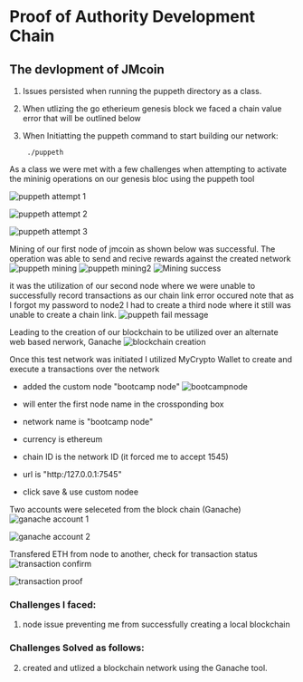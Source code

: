# Proof of Authority Development Chain
## The devlopment of JMcoin

1. Issues persisted when running the puppeth directory as a class. 
2. When utlizing the go etherieum genesis block we faced a chain value error that will be outlined below
3. When Initiatting the puppeth command to start building our network:
   
        ./puppeth
As a class we were met with a few challenges when attempting to activate the mininig operations on our genesis bloc using the puppeth tool

![puppeth attempt 1](https://user-images.githubusercontent.com/87097889/144486611-eb96531f-b5c2-47d1-8c7b-31b6425026f5.png)

![puppeth attempt 2](https://user-images.githubusercontent.com/87097889/144486649-21386074-e7d6-47e2-b661-549a84cca423.png)

![puppeth attempt 3](https://user-images.githubusercontent.com/87097889/144486670-59d81660-2553-4407-8974-4e059f3aaf84.png)

Mining of our first node of jmcoin as shown below was successful. The operation was able to send and recive rewards against the created network 
  ![puppeth mining](https://user-images.githubusercontent.com/87097889/144487465-b872272f-509c-4a5a-a8ae-6feeca93abf7.png)
![puppeth mining2](https://user-images.githubusercontent.com/87097889/144487492-db976881-385e-48de-a553-249444a8b844.png)
![Mining success](https://user-images.githubusercontent.com/87097889/144487627-64998c64-4091-4374-80b3-ed2e29a28bd8.png)


it was the utilization of our second node where we were unable to successfully record transactions as our chain link error occured
note that as I forgot my password to node2 I had to create a third node where it still was unable to create a chain link. 
![puppeth fail message](https://user-images.githubusercontent.com/87097889/144487908-1978a6b8-2203-4731-973f-89d4ba1babc8.png)


Leading to the creation of our blockchain to be utilized over an alternate web based nerwork, Ganache
![blockchain creation](https://user-images.githubusercontent.com/87097889/144488053-4d9a6127-c2c7-4a23-88fb-8aee7bc82158.png)

Once this test network was initiated I utilized MyCrypto Wallet to create and execute a transactions over the network
    
- added the custom node "bootcamp node"
![bootcampnode](https://user-images.githubusercontent.com/87097889/144489116-f0a99584-4bcf-48a2-b3e0-f3a6836fe952.png)

- will enter the first node name in the crossponding box
- network name is "bootcamp node"
- currency is ethereum
- chain ID is the network ID (it forced me to accept 1545) 
- url is  "http:/127.0.0.1:7545"
- click save & use custom nodee

Two accounts were seleceted from the block chain (Ganache) 
![ganache account 1](https://user-images.githubusercontent.com/87097889/144490377-5c637ed5-4dc4-45ec-9346-61b4558dbc7a.png)

![ganache account 2](https://user-images.githubusercontent.com/87097889/144490392-512411d7-14b2-42ac-a40e-9d0b8d6bf89f.png)


Transfered ETH from node to another, check for transaction status
![transaction confirm](https://user-images.githubusercontent.com/87097889/144490454-c7631d31-28b0-4243-a7c6-3f40df68aa7d.png)

![transaction proof](https://user-images.githubusercontent.com/87097889/144490490-5ad7f1d3-3050-4db9-8c1b-aa67951f6094.png)



###  Challenges I faced:

1. node issue preventing me from successfully creating a local blockchain 


### Challenges Solved as follows:
2. created and utlized a blockchain network using the Ganache tool. 


